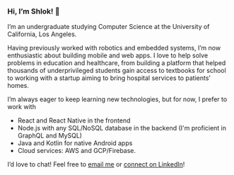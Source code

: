 ### Hi, I’m Shlok! 👋

I’m an undergraduate studying Computer Science at the University of California, Los Angeles.

Having previously worked with robotics and embedded systems, I’m now enthusiastic about building mobile and web apps. I love to help solve problems in education and healthcare, from building a platform that helped thousands of underprivileged students gain access to textbooks for school to working with a startup aiming to bring hospital services to patients’ homes.

I’m always eager to keep learning new technologies, but for now, I prefer to work with
- React and React Native in the frontend
- Node.js with any SQL/NoSQL database in the backend (I'm proficient in GraphQL and MySQL)
- Java and Kotlin for native Android apps
- Cloud services: AWS and GCP/Firebase.

I’d love to chat! Feel free to [email me](mailto:shlokj@ucla.edu) or [connect on LinkedIn](https://www.linkedin.com/in/shlokj/)!
